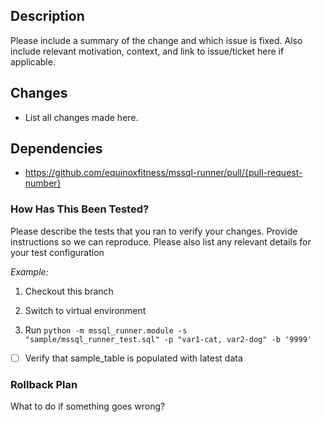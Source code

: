 ## Description

Please include a summary of the change and which issue is fixed. Also include relevant motivation, context, and link to issue/ticket here if applicable.


## Changes

- List all changes made here.


## Dependencies

- https://github.com/equinoxfitness/mssql-runner/pull/{pull-request-number}


### How Has This Been Tested?

Please describe the tests that you ran to verify your changes. Provide instructions so we can reproduce. Please also list any relevant details for your test configuration


_Example:_
1. Checkout this branch

1. Switch to virtual environment

1. Run `python -m mssql_runner.module -s "sample/mssql_runner_test.sql" -p "var1-cat, var2-dog" -b '9999'`

- [ ] Verify that sample_table is populated with latest data


### Rollback Plan

What to do if something goes wrong?
